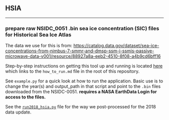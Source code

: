 ## HSIA
---
### prepare raw NSIDC_0051 .bin sea ice concentration (SIC) files for Historical Sea Ice Atlas

The data we use for this is from: https://catalog.data.gov/dataset/sea-ice-concentrations-from-nimbus-7-smmr-and-dmsp-ssm-i-ssmis-passive-microwave-data-v001/resource/88927a8a-eeb2-4510-8f08-a4b9cd6bff16

Step-by-step instructions on getting this tool up and running is located [here](https://github.com/ua-snap/hsia/blob/master/how_to_run.md) which links to the `how_to_run.md` file in the root of this repository.

See `example.py` for a quick look at how to run the application. Basic use is to change the year(s) and output_path
in that script and point to the `.bin` files downloaded from the NSIDC-0051. **requires a NASA EarthData Login for access to the files.**

See the [`run2018_hsia.py`](https://github.com/ua-snap/hsia/blob/master/run2018_hsia.py) file for the way we post-processed for the 2018 data update.


